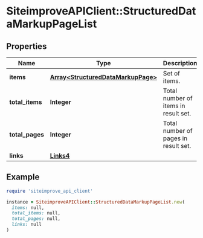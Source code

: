 # SiteimproveAPIClient::StructuredDataMarkupPageList

## Properties

| Name | Type | Description | Notes |
| ---- | ---- | ----------- | ----- |
| **items** | [**Array&lt;StructuredDataMarkupPage&gt;**](StructuredDataMarkupPage.md) | Set of items. |  |
| **total_items** | **Integer** | Total number of items in result set. |  |
| **total_pages** | **Integer** | Total number of pages in result set. |  |
| **links** | [**Links4**](Links4.md) |  | [optional] |

## Example

```ruby
require 'siteimprove_api_client'

instance = SiteimproveAPIClient::StructuredDataMarkupPageList.new(
  items: null,
  total_items: null,
  total_pages: null,
  links: null
)
```

